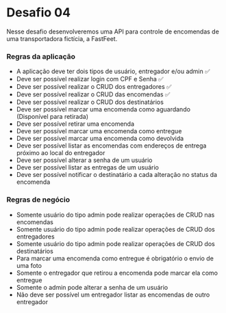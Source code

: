 # Desafio 04

Nesse desafio desenvolveremos uma API para controle de encomendas de uma transportadora fictícia, a FastFeet.

### Regras da aplicação

- A aplicação deve ter dois tipos de usuário, entregador e/ou admin ✅
- Deve ser possível realizar login com CPF e Senha ✅
- Deve ser possível realizar o CRUD dos entregadores ✅
- Deve ser possível realizar o CRUD das encomendas ✅
- Deve ser possível realizar o CRUD dos destinatários
- Deve ser possível marcar uma encomenda como aguardando (Disponível para retirada)
- Deve ser possível retirar uma encomenda
- Deve ser possível marcar uma encomenda como entregue
- Deve ser possível marcar uma encomenda como devolvida
- Deve ser possível listar as encomendas com endereços de entrega próximo ao local do entregador
- Deve ser possível alterar a senha de um usuário
- Deve ser possível listar as entregas de um usuário
- Deve ser possível notificar o destinatário a cada alteração no status da encomenda

### Regras de negócio

- Somente usuário do tipo admin pode realizar operações de CRUD nas encomendas
- Somente usuário do tipo admin pode realizar operações de CRUD dos entregadores
- Somente usuário do tipo admin pode realizar operações de CRUD dos destinatários
- Para marcar uma encomenda como entregue é obrigatório o envio de uma foto
- Somente o entregador que retirou a encomenda pode marcar ela como entregue
- Somente o admin pode alterar a senha de um usuário
- Não deve ser possível um entregador listar as encomendas de outro entregador